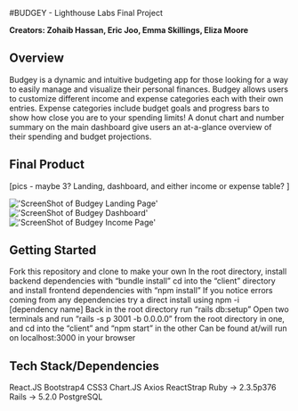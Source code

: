 #BUDGEY - Lighthouse Labs Final Project

**Creators: Zohaib Hassan, Eric Joo, Emma Skillings, Eliza Moore**

## Overview

Budgey is a dynamic and intuitive budgeting app for those looking for a way to easily manage and visualize their personal finances. Budgey allows users to customize different income and expense categories each with their own entries. Expense categories include budget goals and progress bars to show how close you are to your spending limits! A donut chart and number summary on the main dashboard give users an at-a-glance overview of their spending and budget projections.

## Final Product

[pics - maybe 3? Landing, dashboard, and either income or expense table? ]

!['ScreenShot of Budgey Landing Page'](https://github.com/zhassan2018/Budgey/blob/master/public/app_screenshots/landing_page.png)
!['ScreenShot of Budgey Dashboard'](https://github.com/zhassan2018/Budgey/blob/master/public/app_screenshots/dashboard.png)
!['ScreenShot of Budgey Income Page'](https://github.com/zhassan2018/Budgey/blob/master/public/app_screenshots/income_category.png)

## Getting Started
Fork this repository and clone to make your own
In the root directory, install backend dependencies with “bundle install”
cd into the “client” directory and install frontend dependencies with “npm install”
If you notice errors coming from any dependencies try a direct install using npm -i [dependency name]
Back in the root directory run “rails db:setup”
Open two terminals and run “rails -s p 3001 -b 0.0.0.0” from the root directory in one, and cd into the “client” and “npm start” in the other
Can be found at/will run on localhost:3000 in your browser

## Tech Stack/Dependencies
React.JS
Bootstrap4
CSS3
Chart.JS
Axios
ReactStrap
Ruby  → 2.3.5p376
Rails → 5.2.0
PostgreSQL
